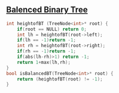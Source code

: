 ## [Balenced Binary Tree](https://leetcode.com/problems/balanced-binary-tree/)

``` cpp
int heightofBT (TreeNode<int>* root) {
    if(root == NULL) return 0;
    int lh = heightofBT(root->left);
    if(lh == -1)return -1;
    int rh = heightofBT(root->right);
    if(rh == -1)return -1;
    if(abs(lh-rh)>1) return -1;
    return 1+max(lh,rh);
}
bool isBalancedBT(TreeNode<int>* root) {
    return (heightofBT(root) != -1);
}
```
